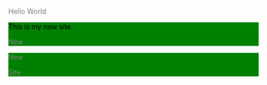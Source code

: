 Hello World
<!DOCTYPE html>
<html>
  <head>
    <body>
    <title>New Project</title>
    <style>
      div {
        background-color: green;
      }
      p {
      color: gray;
      }
      #first-paragraph {
      color: black;
      }
      .seond-div {
      font-size: 50px;}
  </head>
   </style>
</head>
<body>
	<div>
		<p id="first-paragraph">This is my new site</p>
		<p>New</p>
	</div>
	<div>
	     <p class="second-div">New</p>
	     <p class="second-div">Site</p>
	</div>
    </body>
    </html>
  
